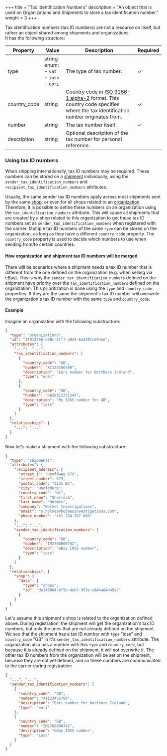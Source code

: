 +++
title = "Tax Identification Numbers"
description = "An object that is used on Organizations and Shipments to store a tax identification number."
weight = 3
+++

Tax identification numbers (tax ID numbers) are not a resource on itself, but rather an object shared among shipments and organizations.  
It has the following structure:

Property        | Value     | Description                       | Required
--------------- | --------- | --------------------------------- | --------
type            | string enum: <br> - `vat` <br> - `ioss` <br> - `eori` | The type of tax number. | ✓
country_code    | string    | Country code in [ISO 3166-1 alpha-2](https://www.iso.org/obp/ui/#search/code/) format. This country code specifies where the tax identification number originates from. | ✓
number          | string    | The tax number itself. | ✓
description     | string    | Optional description of the tax number for personal reference. |

### Using tax ID numbers

When shipping internationally, tax ID numbers may be required. These numbers can be stored on a [shipment](/api/resources/shipments) individually, using the `sender_tax_identification_numbers` and `recipient_tax_identification_numbers` attributes.

Usually, the same sender tax ID numbers apply across most shipments sent by the same [shop](/api/resources/shops), or even for all shops related to an [organization](/api/resources/organizations).
Therefore, it is possible to define these numbers on an organization using the `tax_identification_numbers` attribute.
This will cause all shipments that are created by a shop related to this organization to get these tax ID numbers set as `sender_tax_identification_numbers` when registered with the carrier.
Multiple tax ID numbers of the same `type` can be stored on the organization, as long as they have a different `country_code` property.
The `country_code` property is used to decide which numbers to use when sending from/to certain countries.

#### How organization and shipment tax ID numbers will be merged

There will be scenarios where a shipment needs a tax ID number that is different from the one defined on the organization (e.g. when selling via eBay).
This is why the `sender_tax_identification_numbers` defined on the shipment have priority over the `tax_identification_numbers` defined on the organization.
This prioritization is done using the `type` and `country_code` properties. If they are the same the shipment's tax ID number will overwrite the organization's tax ID number with the same `type` and `country_code`.

#### Example
Imagine an organization with the following substructure:
```json
{
  "type": "organizations",
  "id": "3f013256-b90c-4fff-a934-6a248fcd44ee",
  "attributes": {
    "...":  "...",
    "tax_identification_numbers": [
      {
        "country_code": "GB",
        "number": "XI123456789",
        "description": "Eori number for Northern Ireland",
        "type": "eori"
      },
      {
        "country_code": "GB",
        "number": "GB18312371247",
        "description": "My IOSS number for GB",
        "type": "ioss"
      }
    ]
  },
  "relationships": {
    "...": "..."
  }
}
```

Now let's make a shipment with the following substructure:

```json
{
  "type": "shipments",
  "attributes": {
    "recipient_address": {
      "street_1": "Hoofdweg 679",
      "street_number": 679,
      "postal_code": "2131 BC",
      "city": "Hoofddorp",
      "country_code": "NL",
      "first_name": "Sherlock",
      "last_name": "Holmes",
      "company": "Holmes Investigations",
      "email": "s.holmes@holmesinvestigations.com",
      "phone_number": "+31 234 567 890"
    },
    "...": "...",
    "sender_tax_identification_numbers": [
      {
        "country_code": "GB",
        "number": "IM2760000742",
        "description": "eBay IOSS number",
        "type": "ioss"
      }
    ]
  },
  "relationships": {
    "shop": {
      "data": {
        "type": "shops",
        "id": "de140984-bf5e-4eb7-953e-e844a64d45a2"
      }
    }
  }
}
```
Let's assume this shipment's shop is related to the organization defined above.
During registration, the shipment will get the organization's tax ID numbers, but only the ones that are not already defined on the shipment.
We see that the shipment has a tax ID number with `type` "ioss" and `country_code` "GB" in it's `sender_tax_identification_numbers` attribute.
The organization also has a number with this `type` and `country_code`, but because it is already defined on the shipment, it will not overwrite it. 
The other tax ID numbers from the organization will be set on the shipment, because they are not yet defined, and so these numbers are communicated to the carrier during registration:
```json
{
  "...": "...",
  "sender_tax_identification_numbers": [
    {
      "country_code": "GB",
      "number": "XI123456789",
      "description": "Eori number for Northern Ireland",
      "type": "eori"
    },
    {
      "country_code": "GB",
      "number": "IM2760000742",
      "description": "eBay IOSS number",
      "type": "ioss"
    }
  ]
}
```
